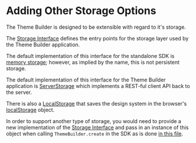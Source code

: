 # Adding Other Storage Options

The Theme Builder is designed to be extensible with regard to it's storage.

The [Storage Interface](https://github.com/finos/a11y-theme-builder-sdk/blob/main/src/storage/interface.ts#L1) defines the entry points for the storage layer used by the Theme Builder application.

The default implementation of this interface for the standalone SDK is [memory storage](https://github.com/finos/a11y-theme-builder-sdk/blob/main/src/storage/memStorage.ts#L1); however, as implied by the name, this is not persistent storage.

The default implementation of this interface for the Theme Builder application is [ServerStorage](https://github.com/finos/a11y-theme-builder/blob/main/code/src/ui/src/ServerStorage.tsx#L1) which implements a REST-ful client API back to the server.

There is also a [LocalStorage](https://github.com/finos/a11y-theme-builder/blob/main/code/src/ui/src/LocalStorage.tsx#L1) that saves the design system in the browser's [localStorage](https://html.spec.whatwg.org/multipage/webstorage.html#the-localstorage-attribute) object. 

In order to support another type of storage, you would need to provide a new implementation of the [Storage Interface](https://github.com/finos/a11y-theme-builder-sdk/blob/main/src/storage/interface.ts#L1) and pass in an instance of this object when calling `ThemeBuilder.create` in the SDK as is done [in this file](https://github.com/finos/a11y-theme-builder/blob/main/code/src/ui/src/pages/DesignSystemPage.tsx).
